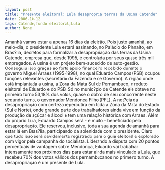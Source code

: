 ```yaml
---
layout: post
title: "Presente eleitoral: Lula desapropria terras da Usina Catende"
date: 2006-10-12
tags: Catende,fundo eleitoral,Lula
author: None
---
```

Amanhã vamos estar a apenas 16 dias da eleição. 
Pois justo amanhã, ao meio-dia, o presidente Lula estará assinando, no Palácio do Planalto, em Bras?lia, decretos para formalizar a desapropriação das terras da Usina Catende, empresa que, desde 1995, é controlada por seus quase três mil empregados.
A usina é um projeto bem-sucedido de auto-gestão. Conseguiu isso graças ao forte apoio financeiro recebido durante o governo Miguel Arraes (1995-1998), no qual Eduardo Campos (PSB) ocupou funções relevantes (secretário da Fazenda e de Governo).
A região onde está implantada a usina, a Zona da Mata Sul de Pernambuco, é reduto eleitoral de Eduardo e do PSB. 
Só no munic?pio de Catende ele obteve no primeiro turno 53,18% dos votos, quase o dobro de seu concorrente neste segundo turno, o governador Mendonça Filho (PFL).
A not?cia da desapropriação com certeza repercutirá em toda a Zona da Mata do Estado (Sul e Norte), onde grande parte dos trabalhadores ainda vive em função da produção de açúcar e álcool e tem uma relação histórica com Arraes.
Além do próprio Lula, Eduardo Campos será - e muito - beneficiado pela desapropriação. Ele reservou, inclusive, toda a sua agenda de amanhã para estar lá em Bras?lia, participando da solenidade com o presidente.
Claro que tudo isso será devidamente registrado para o guia eleitoral e explorado com vigor pela campanha do socialista.
Liderando a disputa com 20 pontos percentuais de vantagem sobre Mendonça, Eduardo vai trabalhar intensamente nos próximos dias para estar ainda mais vinculado a Lula, que recebeu 70% dos votos válidos dos pernambucanos no primeiro turno.
A desapropriação é um presente de Lula. 